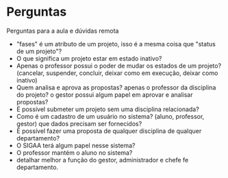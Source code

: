 # Perguntas

Perguntas para a aula e dúvidas remota

* "fases" é um atributo de um projeto, isso é a mesma coisa que "status de um projeto"?
* O que significa um projeto estar em estado inativo?
* Apenas o professor possui o poder de mudar os estados de um projeto? (cancelar, suspender, concluir, deixar como em execução, deixar como inativo)
* Quem analisa e aprova as propostas? apenas o professor da disciplina do projeto? o gestor possui algum papel em aprovar e analisar propostas?
* É possível submeter um projeto sem uma disciplina relacionada?
* Como é um cadastro de um usuário no sistema? (aluno, professor, gestor) que dados precisam ser fornecidos?
* É possível fazer uma proposta de qualquer disciplina de qualquer departamento?
* O SIGAA terá algum papel nesse sistema?
* O professor mantém o aluno no sistema?
* detalhar melhor a função do gestor, administrador e chefe fe departamento.
  

